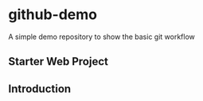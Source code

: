 # github-demo
A simple demo repository to show the basic git workflow

## Starter Web Project

## Introduction